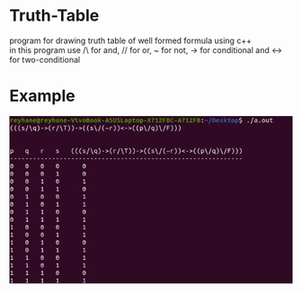 # Truth-Table  
program for drawing truth table of well formed formula using c++  
in this program use /\ for and, \// for or, ~ for not, -> for conditional and <-> for two-conditional  
# Example  
![see example picture here](example.png)  

